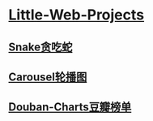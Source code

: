 # [Little-Web-Projects](https://blog.zmj97.top/Little-Web-Projects/)



## [Snake贪吃蛇](https://blog.zmj97.top/Little-Web-Projects/Snake/index.html)

## [Carousel轮播图](https://blog.zmj97.top/Little-Web-Projects/Carousel/index.html)

## [Douban-Charts豆瓣榜单](https://blog.zmj97.top/Little-Web-Projects/Douban-Charts/index.html)

